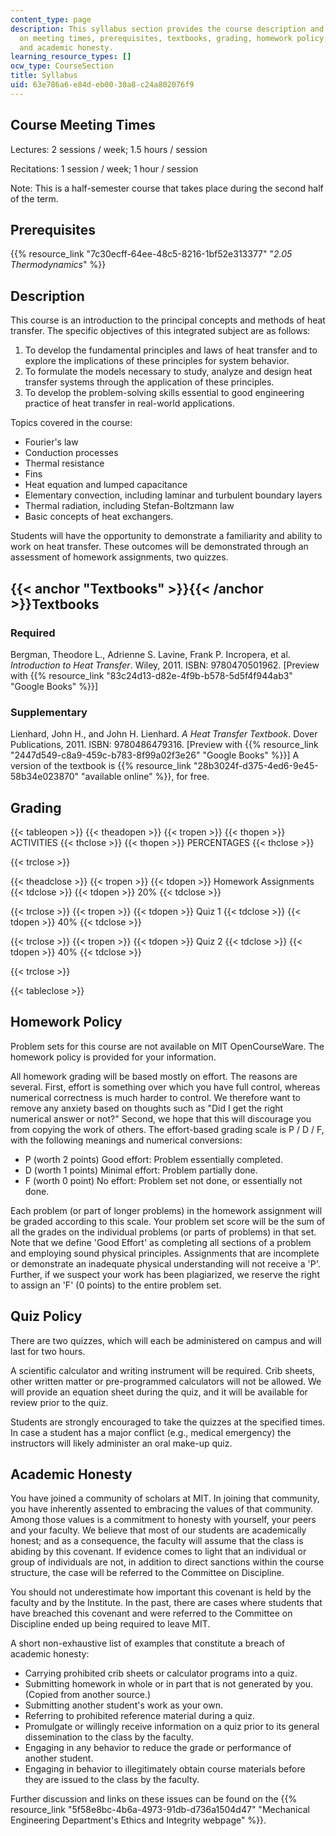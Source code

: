 ```yaml
---
content_type: page
description: This syllabus section provides the course description and information
  on meeting times, prerequisites, textbooks, grading, homework policy, quiz policy,
  and academic honesty.
learning_resource_types: []
ocw_type: CourseSection
title: Syllabus
uid: 63e786a6-e84d-eb00-30a8-c24a802076f9
---
```


Course Meeting Times
--------------------

Lectures: 2 sessions / week; 1.5 hours / session

Recitations: 1 session / week; 1 hour / session

Note: This is a half-semester course that takes place during the second half of the term.

Prerequisites
-------------

{{% resource_link "7c30ecff-64ee-48c5-8216-1bf52e313377" "_2.05 Thermodynamics_" %}}

Description
-----------

This course is an introduction to the principal concepts and methods of heat transfer. The specific objectives of this integrated subject are as follows:

1.  To develop the fundamental principles and laws of heat transfer and to explore the implications of these principles for system behavior.
2.  To formulate the models necessary to study, analyze and design heat transfer systems through the application of these principles.
3.  To develop the problem-solving skills essential to good engineering practice of heat transfer in real-world applications.

Topics covered in the course:

*   Fourier's law
*   Conduction processes
*   Thermal resistance
*   Fins
*   Heat equation and lumped capacitance
*   Elementary convection, including laminar and turbulent boundary layers
*   Thermal radiation, including Stefan-Boltzmann law
*   Basic concepts of heat exchangers.

Students will have the opportunity to demonstrate a familiarity and ability to work on heat transfer. These outcomes will be demonstrated through an assessment of homework assignments, two quizzes.

{{< anchor "Textbooks" >}}{{< /anchor >}}Textbooks
--------------------------------------------------

### Required

Bergman, Theodore L., Adrienne S. Lavine, Frank P. Incropera, et al. _Introduction to Heat Transfer_. Wiley, 2011. ISBN: 9780470501962. \[Preview with {{% resource_link "83c24d13-d82e-4f9b-b578-5d5f4f944ab3" "Google Books" %}}\]

### Supplementary

Lienhard, John H., and John H. Lienhard. _A Heat Transfer Textbook_. Dover Publications, 2011. ISBN: 9780486479316. \[Preview with {{% resource_link "2447d549-c8a9-459c-b783-8f99a02f3e26" "Google Books" %}}\] A version of the textbook is {{% resource_link "28b3024f-d375-4ed6-9e45-58b34e023870" "available online" %}}, for free.

Grading
-------

{{< tableopen >}}
{{< theadopen >}}
{{< tropen >}}
{{< thopen >}}
ACTIVITIES
{{< thclose >}}
{{< thopen >}}
PERCENTAGES
{{< thclose >}}

{{< trclose >}}

{{< theadclose >}}
{{< tropen >}}
{{< tdopen >}}
Homework Assignments
{{< tdclose >}}
{{< tdopen >}}
20%
{{< tdclose >}}

{{< trclose >}}
{{< tropen >}}
{{< tdopen >}}
Quiz 1
{{< tdclose >}}
{{< tdopen >}}
40%
{{< tdclose >}}

{{< trclose >}}
{{< tropen >}}
{{< tdopen >}}
Quiz 2
{{< tdclose >}}
{{< tdopen >}}
40%
{{< tdclose >}}

{{< trclose >}}

{{< tableclose >}}

Homework Policy
---------------

Problem sets for this course are not available on MIT OpenCourseWare. The homework policy is provided for your information.

All homework grading will be based mostly on effort. The reasons are several. First, effort is something over which you have full control, whereas numerical correctness is much harder to control. We therefore want to remove any anxiety based on thoughts such as "Did I get the right numerical answer or not?" Second, we hope that this will discourage you from copying the work of others. The effort-based grading scale is P / D / F, with the following meanings and numerical conversions:

*   P (worth 2 points) Good effort: Problem essentially completed.
*   D (worth 1 points) Minimal effort: Problem partially done.
*   F (worth 0 point) No effort: Problem set not done, or essentially not done.

Each problem (or part of longer problems) in the homework assignment will be graded according to this scale. Your problem set score will be the sum of all the grades on the individual problems (or parts of problems) in that set. Note that we define 'Good Effort' as completing all sections of a problem and employing sound physical principles. Assignments that are incomplete or demonstrate an inadequate physical understanding will not receive a 'P'. Further, if we suspect your work has been plagiarized, we reserve the right to assign an 'F' (0 points) to the entire problem set.

Quiz Policy
-----------

There are two quizzes, which will each be administered on campus and will last for two hours.

A scientific calculator and writing instrument will be required. Crib sheets, other written matter or pre-programmed calculators will not be allowed. We will provide an equation sheet during the quiz, and it will be available for review prior to the quiz.

Students are strongly encouraged to take the quizzes at the specified times. In case a student has a major conflict (e.g., medical emergency) the instructors will likely administer an oral make-up quiz.

Academic Honesty
----------------

You have joined a community of scholars at MIT. In joining that community, you have inherently assented to embracing the values of that community. Among those values is a commitment to honesty with yourself, your peers and your faculty. We believe that most of our students are academically honest; and as a consequence, the faculty will assume that the class is abiding by this covenant. If evidence comes to light that an individual or group of individuals are not, in addition to direct sanctions within the course structure, the case will be referred to the Committee on Discipline.

You should not underestimate how important this covenant is held by the faculty and by the Institute. In the past, there are cases where students that have breached this covenant and were referred to the Committee on Discipline ended up being required to leave MIT.

A short non-exhaustive list of examples that constitute a breach of academic honesty:

*   Carrying prohibited crib sheets or calculator programs into a quiz.
*   Submitting homework in whole or in part that is not generated by you. (Copied from another source.)
*   Submitting another student's work as your own.
*   Referring to prohibited reference material during a quiz.
*   Promulgate or willingly receive information on a quiz prior to its general dissemination to the class by the faculty.
*   Engaging in any behavior to reduce the grade or performance of another student.
*   Engaging in behavior to illegitimately obtain course materials before they are issued to the class by the faculty.

Further discussion and links on these issues can be found on the {{% resource_link "5f58e8bc-4b6a-4973-91db-d736a1504d47" "Mechanical Engineering Department's Ethics and Integrity webpage" %}}.